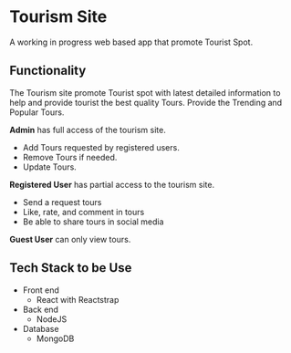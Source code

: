 # Tourism Site

A working in progress web based app that promote Tourist Spot.

## Functionality

The Tourism site promote Tourist spot with latest detailed information to help and provide tourist the best quality Tours.
Provide the Trending and Popular Tours.

**Admin**
has full access of the tourism site.

- Add Tours requested by registered users.
- Remove Tours if needed.
- Update Tours.

**Registered User**
has partial access to the tourism site.

- Send a request tours
- Like, rate, and comment in tours
- Be able to share tours in social media

**Guest User**
can only view tours.

## Tech Stack to be Use

- Front end
  - React with Reactstrap
- Back end
  - NodeJS
- Database
  - MongoDB
